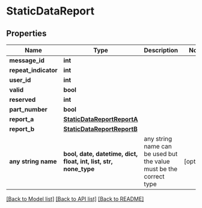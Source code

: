# StaticDataReport


## Properties
Name | Type | Description | Notes
------------ | ------------- | ------------- | -------------
**message_id** | **int** |  | 
**repeat_indicator** | **int** |  | 
**user_id** | **int** |  | 
**valid** | **bool** |  | 
**reserved** | **int** |  | 
**part_number** | **bool** |  | 
**report_a** | [**StaticDataReportReportA**](StaticDataReportReportA.md) |  | 
**report_b** | [**StaticDataReportReportB**](StaticDataReportReportB.md) |  | 
**any string name** | **bool, date, datetime, dict, float, int, list, str, none_type** | any string name can be used but the value must be the correct type | [optional]

[[Back to Model list]](../README.md#documentation-for-models) [[Back to API list]](../README.md#documentation-for-api-endpoints) [[Back to README]](../README.md)


